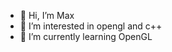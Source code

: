 - 👋 Hi, I’m Max
- 👀 I’m interested in opengl and c++
- 🌱 I’m currently learning OpenGL

<!---
maxw3/maxw3 is a ✨ special ✨ repository because its `README.md` (this file) appears on your GitHub profile.
You can click the Preview link to take a look at your changes.
--->
